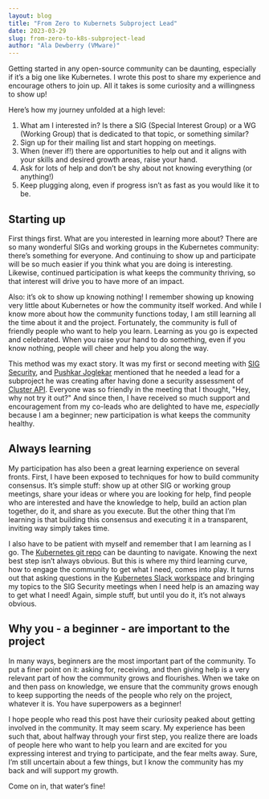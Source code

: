 ```yaml
---
layout: blog
title: "From Zero to Kubernets Subproject Lead"
date: 2023-03-29
slug: from-zero-to-k8s-subproject-lead
author: "Ala Dewberry (VMware)"
---
```


Getting started in any open-source community can be daunting, especially if it’s a big one like
Kubernetes. I wrote this post to share my experience and encourage others to join up. All
it takes is some curiosity and a willingness to show up!

Here’s how my journey unfolded at a high level:

1. What am I interested in? Is there a SIG (Special Interest Group) or a WG (Working Group) that is
   dedicated to that topic, or something similar? 
2. Sign up for their mailing list and start hopping on meetings.
3. When (never if!) there are opportunities to help out and it aligns with your skills and desired
   growth areas, raise your hand.
4. Ask for lots of help and don’t be shy about not knowing everything (or anything!)
5. Keep plugging along, even if progress isn’t as fast as you would like it to be.

## Starting up

First things first. What are you interested in learning more about? There are so many wonderful SIGs
and working groups in the Kubernetes community: there’s something for everyone. And continuing to
show up and participate will be so much easier if you think what you are doing is
interesting. Likewise, continued participation is what keeps the community thriving, so that
interest will drive you to have more of an impact. 

Also: it’s ok to show up knowing nothing! I remember showing up knowing
very little about Kubernetes or how the community itself worked. And while I know more about how the
community functions today, I am still learning all the time about it and the project. Fortunately,
the community is full of friendly people who want to help you learn. Learning as you go is expected
and celebrated. When you raise your hand to do something, even if you know nothing, people will
cheer and help you along the way. 

This method was my exact story. It was my first or second meeting with [SIG
Security](https://github.com/kubernetes/community/tree/master/sig-security), and [Pushkar
Joglekar](https://github.com/PushkarJ) mentioned that he needed a lead for a subproject he was
creating after having done a security assessment of [Cluster API](https://cluster-api.sigs.k8s.io/).
Everyone was so friendly in the meeting
that I thought, "Hey, why not try it out?" And since then, I have received so much support and
encouragement from my co-leads who are delighted to have me, _especially_ because I am a beginner;
new participation is what keeps the community healthy.

## Always learning

My participation has also been a great learning experience on several fronts. First, I have been
exposed to techniques for how to build community consensus. It’s simple stuff: show up at other SIG
or working group meetings, share your ideas or where you are looking for help, find people who are
interested and have the knowledge to help, build an action plan together, do it, and share as you
execute. But the other thing that I’m learning is that building this consensus and executing it in a
transparent, inviting way simply takes time. 

I also have to be patient with myself and remember that I am learning as I go. The [Kubernetes git
repo](https://github.com/kubernetes/kubernetes) can be daunting to navigate. Knowing the next best
step isn’t always obvious. But this is where my third learning curve, how to engage the community
to get what I need, comes into play. It turns out that asking questions in the [Kubernetes Slack
workspace](https://slack.k8s.io/) and bringing my topics to the SIG Security meetings when I need
help is an amazing way to get what I need! Again, simple stuff, but until you do it, it’s not always
obvious.

## Why you - a beginner - are important to the project

In many ways, beginners are the most important part of the community. To put a finer point on it:
asking for, receiving, and then giving help is a very relevant part of how the community grows and
flourishes. When we take on and then pass on knowledge, we ensure that the community grows enough to
keep supporting the needs of the people who rely on the project, whatever it is. You have
superpowers as a beginner! 

I hope people who read this post have their curiosity peaked about getting involved in the
community. It may seem scary. My experience has been such that, about halfway through your first
step, you realize there are loads of people here who want to help you learn and are excited for you
expressing interest and trying to participate, and the fear melts away. Sure, I’m still uncertain
about a few things, but I know the community has my back and will support my growth. 

Come on in, that water’s fine!
